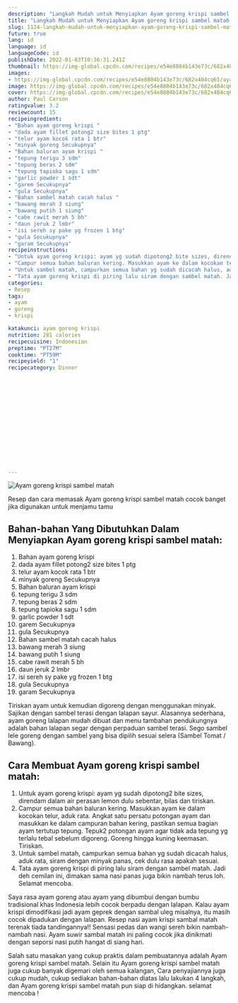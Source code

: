 ```yaml
---
description: "Langkah Mudah untuk Menyiapkan Ayam goreng krispi sambel matah yang Bikin Ngiler"
title: "Langkah Mudah untuk Menyiapkan Ayam goreng krispi sambel matah yang Bikin Ngiler"
slug: 1124-langkah-mudah-untuk-menyiapkan-ayam-goreng-krispi-sambel-matah-yang-bikin-ngiler
future: true
lang: id
language: id
languageCode: id
publishDate: 2022-01-03T10:36:31.241Z 
thumbnail: https://img-global.cpcdn.com/recipes/e54e8804b143e73c/682x484cq65/ayam-goreng-krispi-sambel-matah-foto-resep-utama.webp
images:
- https://img-global.cpcdn.com/recipes/e54e8804b143e73c/682x484cq65/ayam-goreng-krispi-sambel-matah-foto-resep-utama.webp
image: https://img-global.cpcdn.com/recipes/e54e8804b143e73c/682x484cq65/ayam-goreng-krispi-sambel-matah-foto-resep-utama.webp
cover: https://img-global.cpcdn.com/recipes/e54e8804b143e73c/682x484cq65/ayam-goreng-krispi-sambel-matah-foto-resep-utama.webp
author: Paul Carson
ratingvalue: 3.2
reviewcount: 15
recipeingredient:
- "Bahan ayam goreng krispi "
- "dada ayam fillet potong2 size bites 1 ptg"
- "telur ayam kocok rata 1 btr"
- "minyak goreng Secukupnya"
- "Bahan baluran ayam krispi "
- "tepung terigu 3 sdm"
- "tepung beras 2 sdm"
- "tepung tapioka sagu 1 sdm"
- "garlic powder 1 sdt"
- "garem Secukupnya"
- "gula Secukupnya"
- "Bahan sambel matah cacah halus "
- "bawang merah 3 siung"
- "bawang putih 1 siung"
- "cabe rawit merah 5 bh"
- "daun jeruk 2 lmbr"
- "isi sereh sy pake yg frozen 1 btg"
- "gula Secukupnya"
- "garam Secukupnya"
recipeinstructions:
- "Untuk ayam goreng krispi: ayam yg sudah dipotong2 bite sizes, direndam dalam air perasan lemon dulu sebentar, bilas dan tiriskan."
- "Campur semua bahan baluran kering. Masukkan ayam ke dalam kocokan telur, aduk rata. Angkat satu persatu potongan ayam dan masukkan ke dalam campuran bahan kering, pastikan semua bagian ayam tertutup tepung. Tepuk2 potongan ayam agar tidak ada tepung yg terlalu tebal sebelum digoreng. Goreng hingga kuning keemasan. Tiriskan."
- "Untuk sambel matah, campurkan semua bahan yg sudah dicacah halus, aduk rata, siram dengan minyak panas, cek dulu rasa apakah sesuai."
- "Tata ayam goreng krispi di piring lalu siram dengan sambel matah. Jadi deh cemilan ini, dimakan sama nasi panas juga bikin nambah terus loh. Selamat mencoba."
categories:
- Resep
tags:
- ayam
- goreng
- krispi

katakunci: ayam goreng krispi 
nutrition: 281 calories
recipecuisine: Indonesian
preptime: "PT27M"
cooktime: "PT59M"
recipeyield: "1"
recipecategory: Dinner


     
    
    
    
    
    
    
    
    
    
    
      
    
---
```



![Ayam goreng krispi sambel matah](https://img-global.cpcdn.com/recipes/e54e8804b143e73c/682x484cq65/ayam-goreng-krispi-sambel-matah-foto-resep-utama.webp)

Resep dan cara memasak  Ayam goreng krispi sambel matah cocok banget jika digunakan untuk menjamu tamu

<!--inarticleads1-->

## Bahan-bahan Yang Dibutuhkan Dalam Menyiapkan Ayam goreng krispi sambel matah:

1. Bahan ayam goreng krispi 
1. dada ayam fillet potong2 size bites 1 ptg
1. telur ayam kocok rata 1 btr
1. minyak goreng Secukupnya
1. Bahan baluran ayam krispi 
1. tepung terigu 3 sdm
1. tepung beras 2 sdm
1. tepung tapioka sagu 1 sdm
1. garlic powder 1 sdt
1. garem Secukupnya
1. gula Secukupnya
1. Bahan sambel matah cacah halus 
1. bawang merah 3 siung
1. bawang putih 1 siung
1. cabe rawit merah 5 bh
1. daun jeruk 2 lmbr
1. isi sereh sy pake yg frozen 1 btg
1. gula Secukupnya
1. garam Secukupnya

Tiriskan ayam untuk kemudian digoreng dengan menggunakan minyak. Sajikan dengan sambel terasi dengan lalapan sayur. Alasannya sederhana, ayam goreng lalapan mudah dibuat dan menu tambahan pendukungnya adalah bahan lalapan segar dengan perpaduan sambel terasi. Sego sambel lele goreng dengan sambel yang bisa dipilih sesuai selera (Sambel Tomat / Bawang). 

<!--inarticleads2-->

## Cara Membuat Ayam goreng krispi sambel matah:

1. Untuk ayam goreng krispi: ayam yg sudah dipotong2 bite sizes, direndam dalam air perasan lemon dulu sebentar, bilas dan tiriskan.
1. Campur semua bahan baluran kering. Masukkan ayam ke dalam kocokan telur, aduk rata. Angkat satu persatu potongan ayam dan masukkan ke dalam campuran bahan kering, pastikan semua bagian ayam tertutup tepung. Tepuk2 potongan ayam agar tidak ada tepung yg terlalu tebal sebelum digoreng. Goreng hingga kuning keemasan. Tiriskan.
1. Untuk sambel matah, campurkan semua bahan yg sudah dicacah halus, aduk rata, siram dengan minyak panas, cek dulu rasa apakah sesuai.
1. Tata ayam goreng krispi di piring lalu siram dengan sambel matah. Jadi deh cemilan ini, dimakan sama nasi panas juga bikin nambah terus loh. Selamat mencoba.


Saya rasa ayam goreng atau ayam yang dibumbui dengan bumbu tradisional khas Indonesia lebih cocok berpadu dengan lalapan. Kalau ayam krispi dimodifikasi jadi ayam geprek dengan sambal uleg misalnya, itu masih cocok dipadukan dengan lalapan. Resep nasi ayam krispi sambal matah terenak tiada tandingannya!! Sensasi pedas dan wangi sereh bikin nambah-nambah nasi. Ayam suwir sambal matah ini paling cocok jika dinikmati dengan seporsi nasi putih hangat di siang hari. 

Salah satu masakan yang cukup praktis dalam pembuatannya adalah  Ayam goreng krispi sambel matah. Selain itu  Ayam goreng krispi sambel matah  juga cukup banyak digemari oleh semua kalangan, Cara penyajiannya juga cukup mudah, cukup sediakan bahan-bahan diatas lalu lakukan 4 langkah, dan  Ayam goreng krispi sambel matah  pun siap di hidangkan. selamat mencoba !

